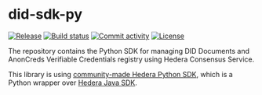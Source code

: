 # did-sdk-py

[![Release](https://img.shields.io/github/v/release/hashgraph/did-sdk-py)](https://img.shields.io/github/v/release/hashgraph/did-sdk-py)
[![Build status](https://img.shields.io/github/actions/workflow/status/hashgraph/did-sdk-py/main.yml?branch=main)](https://github.com/hashgraph/did-sdk-py/actions/workflows/main.yml?query=branch%3Amain)
[![Commit activity](https://img.shields.io/github/commit-activity/m/hashgraph/did-sdk-py)](https://img.shields.io/github/commit-activity/m/hashgraph/did-sdk-py)
[![License](https://img.shields.io/github/license/hashgraph/did-sdk-py)](https://img.shields.io/github/license/hashgraph/did-sdk-py)

The repository contains the Python SDK for managing DID Documents and AnonCreds Verifiable Credentials registry using
Hedera Consensus Service.

This library is using [community-made Hedera Python SDK](https://github.com/wensheng/hedera-sdk-py), which is a Python
wrapper over [Hedera Java SDK](https://github.com/hashgraph/hedera-sdk-java).
